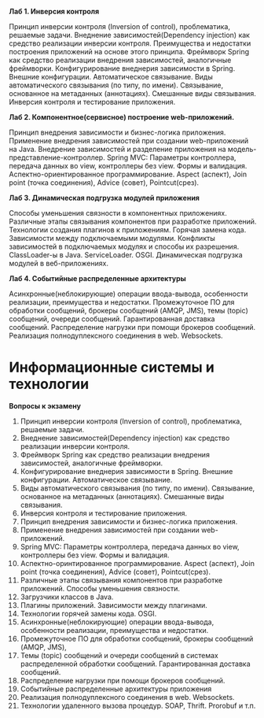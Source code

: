 **Лаб 1. Инверсия контроля**

Принцип инверсии контроля (Inversion of control), проблематика, решаемые задачи. Внеднение зависимостей(Dependency injection) как средство реализации инверсии контроля. Преимущества и недостатки построения приложений на основе этого принципа. Фреймворк Spring как средство реализации внедрения зависимостей, аналогичные фреймворки. Конфигурирование внеднерия зависимости в Spring. Внешние конфигурации. Автоматическое связывание. Виды автоматического связывания (по типу, по имени). Связывание, основанное на метаданных (аннотациях). Смешанные виды связывания. Инверсия контроля и тестирование приложения.

**Лаб 2. Компонентное(сервисное) построение web-приложений.**

Принцип внедрения зависимости и бизнес-логика приложения. Применение внедрения зависимостей при создании web-приложений на Java. Внедрение зависимостей и разделение приложения на модель-представление-контроллер. Spring MVC: Параметры контроллера, передача данных во view, контроллеры без view. Формы и валидация. Аспектно-ориентированное программирование. Aspect (аспект), Join point (точка соединения), Advice (совет), Pointcut(срез).

**Лаб 3. Динамическая подгрузка модулей приложения**

Способы уменьшения связности в компонентных приложениях. Различные этапы связывания компонентов при разработке приложений. Технологии создания плагинов к приложениям. Горячая замена кода. Зависимости между подключаемыми модулями. Конфликты зависимостей в подключаемых модулях и способы их разрешения. ClassLoader-ы в Java. ServiceLoader. OSGI. Динамическая подгрузка модулей в веб-приложениях.

**Лаб 4. Событийные распределенные архитектуры**

Асинхронные(неблокирующие) операции ввода-вывода, особенности реализации, преимущества и недостатки. Промежуточное ПО для обработки сообщений, брокеры сообщений (AMQP, JMS), темы (topic) сообщений, очереди сообщений. Гарантированная доставка сообщений. Распределение нагрузки при помощи брокеров сообщений. Реализация полнодуплексного соединения в web. Websockets.

# Информационные системы и технологии

**Вопросы к экзамену**

1. Принцип инверсии контроля (Inversion of control), проблематика, решаемые задачи.
2. Внеднение зависимостей(Dependency injection) как средство реализации инверсии контроля.
3. Фреймворк Spring как средство реализации внедрения зависимостей, аналогичные фреймворки.
4. Конфигурирование внеднерия зависимости в Spring. Внешние конфигурации. Автоматическое связывание.
5. Виды автоматического связывания (по типу, по имени). Связывание, основанное на метаданных (аннотациях). Смешанные виды связывания.
6. Инверсия контроля и тестирование приложения.
7. Принцип внедрения зависимости и бизнес-логика приложения.
8. Применение внедрения зависимостей при создании web-приложений.
9. Spring MVC: Параметры контроллера, передача данных во view, контроллеры без view. Формы и валидация.
10. Аспектно-оринтированное программирование. Aspect (аспект), Join point (точка соединения), Advice (совет), Pointcut(срез).
11. Различные этапы связывания компонентов при разработке приложений. Способы уменьшения связности.
12. Загрузчики классов в Java.
13. Плагины приложений. Зависимости между плагинами.
14. Технологии горячей замены кода. OSGI.
15. Асинхронные(неблокирующие) операции ввода-вывода, особенности реализации, преимущества и недостатки.
16. Промежуточное ПО для обработки сообщений, брокеры сообщений (AMQP, JMS),
17. Темы (topic) сообщений и очереди сообщений в системах распределенной обработки сообщений. Гарантированная доставка сообщений.
18. Распределение нагрузки при помощи брокеров сообщений.
19. Событийные распределенные архитектуры приложения
20. Реализация полнодуплексного соединения в web. Websockets.
21. Технологии удаленного вызова процедур. SOAP, Thrift. Prorobuf и т.п.
